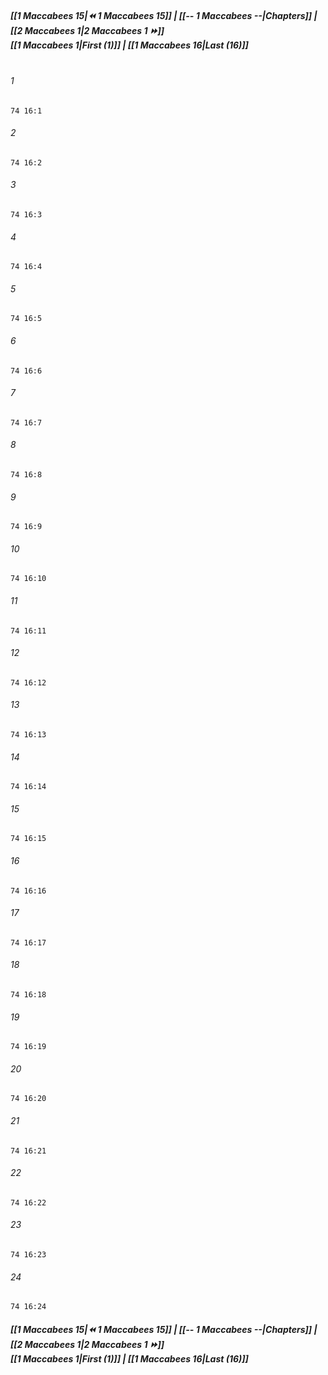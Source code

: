 
##### **[[1 Maccabees 15|⏪ 1 Maccabees 15]] | [[-- 1 Maccabees --|Chapters]] | [[2 Maccabees 1|2 Maccabees 1 ⏩]]**<br>**[[1 Maccabees 1|First (1)]] | [[1 Maccabees 16|Last (16)]]**<br><br>

###### 1
``` verse
74 16:1
```
###### 2
``` verse
74 16:2
```
###### 3
``` verse
74 16:3
```
###### 4
``` verse
74 16:4
```
###### 5
``` verse
74 16:5
```
###### 6
``` verse
74 16:6
```
###### 7
``` verse
74 16:7
```
###### 8
``` verse
74 16:8
```
###### 9
``` verse
74 16:9
```
###### 10
``` verse
74 16:10
```
###### 11
``` verse
74 16:11
```
###### 12
``` verse
74 16:12
```
###### 13
``` verse
74 16:13
```
###### 14
``` verse
74 16:14
```
###### 15
``` verse
74 16:15
```
###### 16
``` verse
74 16:16
```
###### 17
``` verse
74 16:17
```
###### 18
``` verse
74 16:18
```
###### 19
``` verse
74 16:19
```
###### 20
``` verse
74 16:20
```
###### 21
``` verse
74 16:21
```
###### 22
``` verse
74 16:22
```
###### 23
``` verse
74 16:23
```
###### 24
``` verse
74 16:24
```

##### **[[1 Maccabees 15|⏪ 1 Maccabees 15]] | [[-- 1 Maccabees --|Chapters]] | [[2 Maccabees 1|2 Maccabees 1 ⏩]]**<br>**[[1 Maccabees 1|First (1)]] | [[1 Maccabees 16|Last (16)]]**
